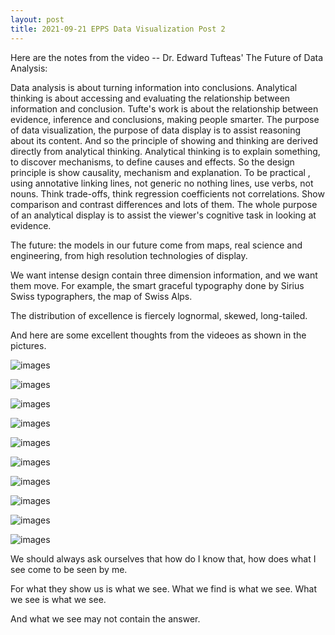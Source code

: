 ```yaml
---
layout: post
title: 2021-09-21 EPPS Data Visualization Post 2
---
```


Here are the notes from the video -- Dr. Edward Tufteas' The Future of Data Analysis: 

Data analysis is about turning information into conclusions. Analytical thinking is about accessing and evaluating the relationship between information and conclusion. 
Tufte's work is about the relationship between evidence, inference and conclusions, making people smarter.
The purpose of data visualization, the purpose of data display is to assist reasoning about its content.
And so the principle of showing and thinking are derived directly from analytical thinking.
Analytical thinking is to explain something, to discover mechanisms, to define causes and effects. So the design principle is show causality, mechanism and explanation. To be practical , using annotative linking lines, not generic no nothing lines, use verbs, not nouns. Think trade-offs, think regression coefficients not correlations.
Show comparison and contrast differences and lots of them. The whole purpose of an analytical display is to assist the viewer's cognitive task in looking at evidence.

The future: the models in our future come from maps, real science and engineering, from high resolution technologies of display. 

We want intense design contain three dimension information, and we want them move. For example, the smart graceful typography done by Sirius Swiss typographers, the map of Swiss Alps.

The distribution of excellence is fiercely lognormal, skewed, long-tailed.

And here are some excellent thoughts from the videoes as shown in the pictures.

![images](https://MinShiMia.github.io/images/TheFutureOfDataAnalysis1.png)

![images](https://MinShiMia.github.io/images/TheFutureOfDataAnalysis2.png)

![images](https://MinShiMia.github.io/images/TheFutureOfDataAnalysis3.png)

![images](https://MinShiMia.github.io/images/TheFutureOfDataAnalysis4.png)

![images](https://MinShiMia.github.io/images/TheFutureOfDataAnalysis5.png)

![images](https://MinShiMia.github.io/images/TheFutureOfDataAnalysis6.png)

![images](https://MinShiMia.github.io/images/TheFutureOfDataAnalysis7.png)

![images](https://MinShiMia.github.io/images/TheFutureOfDataAnalysis8.png)

![images](https://MinShiMia.github.io/images/TheFutureOfDataAnalysis9.png)

![images](https://MinShiMia.github.io/images/TheFutureOfDataAnalysis10.png)

We should always ask ourselves that how do I know that, how does what I see come to be seen by me.

For what they show us is what we see. What we find is what we see. What we see is what we see.

And what we see may not contain the answer.


